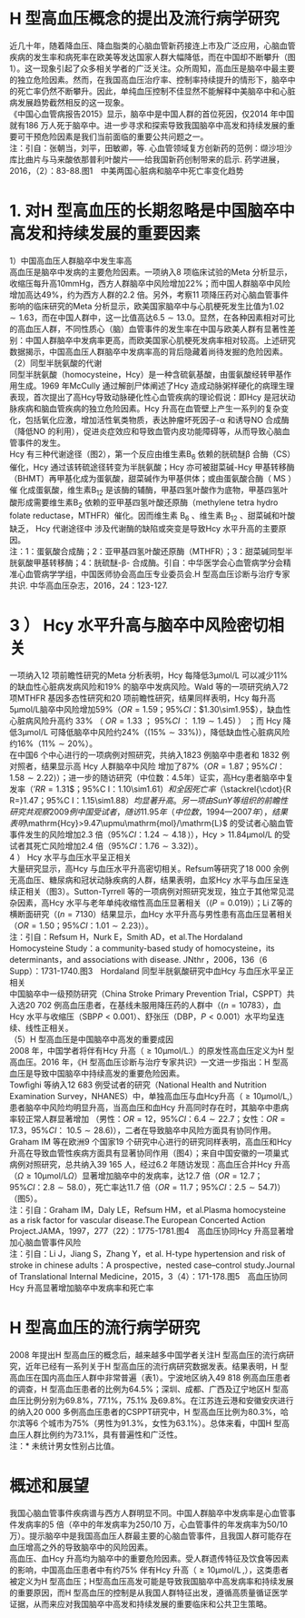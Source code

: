 # H 型高血压概念的提出及流行病学研究  
近几十年，随着降血压、降血脂类的心脑血管新药接连上市及广泛应用，心脑血管疾病的发生率和病死率在欧美等发达国家人群大幅降低，而在中国却不断攀升（图1）。这一现象引起了众多相关学者的广泛关注。众所周知，高血压是脑卒中最主要的独立危险因素。然而，在我国高血压治疗率、控制率持续提升的情形下，脑卒中的死亡率仍然不断攀升。因此，单纯血压控制不佳显然不能解释中美脑卒中和心脏病发展趋势截然相反的这一现象。  
《中国心血管病报告2015》显示，脑卒中是中国人群的首位死因，仅2014 年中国就有186 万人死于脑卒中。进一步寻求和探索导致我国脑卒中高发和持续发展的重要可干预危险因素是我们当前面临的重要公共问题之一。  
注：引自：张朝当，刘平，田敏卿，等. 心血管领域复方创新药的范例：缬沙坦沙库比曲片与马来酸依那普利叶酸片——给我国新药创制带来的启示. 药学进展，2016，（2）：83-88.图1　中美两国心脏病和脑卒中死亡率变化趋势  
# 1. 对H 型高血压的长期忽略是中国脑卒中高发和持续发展的重要因素  
1）中国高血压人群脑卒中发生率高  
高血压是脑卒中发病的主要危险因素。一项纳入8 项临床试验的Meta 分析显示，收缩压每升高$10\mathrm{mmHg}$，西方人群脑卒中风险增加$22\%$；而中国人群脑卒中风险增加高达$49\%$，约为西方人群的2.2 倍。另外，考察11 项降压药对心脑血管事件影响的临床研究的Meta 分析显示，欧美国家脑卒中与心肌梗死发生比值为$1.02\sim1.63$，而在中国人群中，这一比值高达$6.5\sim13.0$。显然，在各种因素相对可比的高血压人群，不同性质心（脑）血管事件的发生率在中国与欧美人群有显著性差别：中国人群脑卒中发病率更高，而欧美国家心肌梗死发病率相对较高。上述研究数据揭示，中国高血压人群脑卒中发病率高的背后隐藏着尚待发掘的危险因素。  
（2）同型半胱氨酸的代谢  
同型半胱氨酸（homocysteine，Hcy）是一种含硫氨基酸，由蛋氨酸经转甲基作用生成。1969 年McCully 通过解剖尸体阐述了Hcy 造成动脉粥样硬化的病理生理表现，首次提出了高Hcy导致动脉硬化性心血管疾病的理论假说：即Hcy 是冠状动脉疾病和脑血管疾病的独立危险因素。Hcy 升高在血管壁上产生一系列的复杂变化，包括氧化应激，增加活性氧类物质，表达肿瘤坏死因子-α 和诱导NO 合成酶（降低NO 的利用），促进炎症效应和导致血管内皮功能障碍等，从而导致心脑血管事件的发生。  
Hcy 有三种代谢途径（图2），第一个反应由维生素$\mathrm{B_{6}}$ 依赖的胱硫醚$\upbeta$ 合酶（CS）催化，Hcy 通过该转硫途径转变为半胱氨酸；Hcy 亦可被甜菜碱-Hcy 甲基转移酶（BHMT）再甲基化成为蛋氨酸，甜菜碱作为甲基供体；或由蛋氨酸合酶（ MS ）催 化成蛋氨酸，维生素$\mathrm{B}_{12}$ 是该酶的辅酶，甲基四氢叶酸作为底物，甲基四氢叶酸形成需要维生素$\mathrm{B}_{2}$ 依赖的亚甲基四氢叶酸还原酶（methylene tetra hydro folate reductase，MTHFR）催化。因而维生素 $\mathrm{B_{6}}$ 、维生素 $\mathrm{B}_{12}$ 、甜菜碱和叶酸缺乏， Hcy  代谢途径中 涉及代谢酶的缺陷或突变是导致Hcy 水平升高的主要原因。  
注：1：蛋氨酸合成酶；2：亚甲基四氢叶酸还原酶（MTHFR）；3：甜菜碱同型半胱氨酸甲基转移酶；4：胱硫醚-β- 合成酶。引自：中华医学会心血管病学分会精准心血管病学学组，中国医师协会高血压专业委员会.H 型高血压诊断与治疗专家共识. 中华高血压杂志，2016，24：123-127.  
# 3 ） Hcy  水平升高与脑卒中风险密切相关  
一项纳入12 项前瞻性研究的Meta 分析表明，Hcy 每降低$3\upmu\mathrm{mol}/\mathrm{L}$ 可以减少$11\%$ 的缺血性心脏病发病风险和$19\%$ 的脑卒中发病风险。Wald 等的一项研究纳入72 项MTHFR 基因多态性研究和20 项前瞻性研究，结果同样表明，Hcy 每升高$5\upmu\mathrm{mol}/\mathrm{L}$脑卒中风险增加$59\%$（$O R{=}1.59$；$95\%C I$：$1.30\sim1.95\$），缺血性心脏病风险升高约 $33\%$ （ $O R{=}1.33$ ； $95\%C I$ ： $1.19\sim1.45)$ ） ；而 Hcy 降低$3\upmu\mathrm{mol}/\mathrm{L}$ 可降低脑卒中风险约$24\%$（$(15\%\sim33\%)$），降低缺血性心脏病风险约$16\%$（$11\%\sim20\%$）。  
在中国6 个中心进行的一项病例对照研究，共纳入1823 例脑卒中患者和 1832  例对照者，结果显示高 Hcy  人群脑卒中风险 增加了$87\%$（$O R{=}1.87$；$95\%C I$：$1.58\sim2.22\rangle$）；进一步的随访研究（中位数：4.5年）证实，高Hcy患者脑卒中复发率（$\mathit{'R R}{=}1.31\$；$95\%C I$：$1.10\sim1.61$）和全因死亡率（$\stackrel{\cdot}{R R=}1.47$；$95\%C I$：$1.15\sim$1.88）均显著升高。另一项由Sun Y 等组织的前瞻性研究共观察2009 例中国受试者，随访11.95 年（中位数，1994—2007 年），结果表明$\mathrm{Hcy}>9.47\upmu\mathrm{mol}/\mathrm{L}$ 的受试者心脑血管事件发生的风险增加2.3 倍（$95\%C I$：$1.24\sim4.18\,\rangle$），$\mathrm{Hcy}>11.84\upmu\mathrm{mol}/\mathrm{L}$ 的受试者其死亡风险增加2.4 倍（$95\%C I$：$1.76\sim3.32)$）。  
4 ） Hcy  水平与血压水平呈正相关  
大量研究显示，高Hcy 与血压水平升高密切相关。Refsum等研究了18 000 余例无高血压、糖尿病和冠状动脉疾病的人群，结果表明，血浆Hcy 水平与血压呈连续正相关（图3）。Sutton-Tyrrell 等的一项病例对照研究发现，独立于其他常见混杂因素，高Hcy 水平与老年单纯收缩性高血压显著相关（$(P{=}0.019)$）；Li Z等的横断面研究（$(n{=}7130$）结果显示，血Hcy 水平升高与男性患有高血压显著相关（$\scriptstyle O R=1.50$；$95\%C I$：$1.01\sim2.23\rangle$）。  
注：引自：Refsum H，Nurk E，Smith AD，et al.The Hordaland Homocysteine Study：a community-based study  of homocysteine，its determinants，and associations with disease. J$\operatorname{Nthr}$，2006，136（$6\,\mathrm{Supp}$）：1731-1740.图3　Hordaland 同型半胱氨酸研究中血Hcy 与血压水平呈正相关  
中国脑卒中一级预防研究（China Stroke Primary Prevention Trial，CSPPT）共入选20 702 例高血压患者，在基线未服用降压药的人群中（$(n{=}10783$），血Hcy 水平与收缩压（SBP$P<0.001$）、舒张压（DBP，$P<0.001$）水平均呈连续、线性正相关。  
（5）H 型高血压是中国脑卒中高发的重要成因  
2008 年，中国学者将伴有Hcy 升高（$\geqslant10\upmu\mathrm{mol}/\mathrm{L}.$）的原发性高血压定义为H 型高血压。2016 年，《H 型高血压诊断与治疗专家共识》一文进一步指出：H 型高血压是导致中国脑卒中持续高发的重要危险因素。  
Towﬁghi 等纳入12 683 例受试者的研究（National Health and Nutrition Examination Survey，NHANES）中，单独高血压与血Hcy升高（$\geqslant10\upmu\mathrm{mol}/\mathrm{L},$）患者脑卒中风险均明显升高，当高血压和血Hcy 升高同时存在时，其脑卒中患病率较正常人群显著增加
（男性：$O R{=}12$，$95\%C I$：$6.4\sim22.7$；女性：$O R{=}17.3$，$95\%C I$：
$10.5\sim28.6)$），二者在导致脑卒中风险方面具有协同作用。Graham IM 等在欧洲9 个国家19 个研究中心进行的研究同样表明，高血压和Hcy 升高在导致血管性疾病方面具有显著协同作用（图4）；来自中国安徽的一项巢式病例对照研究，总共纳入39 165 人，经过6.2 年随访发现：高血压合并Hcy 升高（$\mathit{\Omega}\geq10\upmu\mathrm{mol}/\mathrm{L}\mathit{\Omega}$）显著增加脑卒中的发病率，达12.7 倍（$O R{=}12.7$；$95\%C I$：$2.8\sim58.0$），死亡率达11.7 倍（$O R{=}11.7$；$95\%C I$：$2.5\sim54.7)$）（图5）。  
注：引自：Graham IM，Daly LE，Refsum HM，et al.Plasma homocysteine as a risk factor for vascular  disease.The European Concerted Action Project.JAMA，1997，277（22）：1775-1781.图4　高血压协同Hcy 升高显著增加心脑血管事件风险  
注：引自：Li J，Jiang S，Zhang Y，et al. H-type hypertension and risk of stroke in chinese adults：A  prospective，nested case–control study.Journal of Translational Internal Medicine，2015，3（4）：171-178.图5　高血压协同Hcy 升高显著增加脑卒中发病率和死亡率  
# H 型高血压的流行病学研究  
2008 年提出H 型高血压的概念后，越来越多中国学者关注H 型高血压的流行病研究，近年已经有一系列关于H 型高血压的流行病研究数据发表。结果表明，H 型高血压在国内高血压人群中非常普遍（表1）。宁波地区纳入49 818 例高血压患者的调查，H 型高血压患者的比例为$64.5\%$；深圳、成都、广西及辽宁地区H 型高血压比例分别为$69.8\%$，$77.1\%$，$75.1\%$ 及$69.8\%$。在江苏连云港和安徽安庆进行的纳入20 000 多例高血压患者的CSPPT研究中，H 型高血压比例为$80.3\%$，哈尔滨等6 个城市为$75\%$（男性为$91.3\%$，女性为$63.1\%$）。总体来看，中国H 型高血压人群比例约为$73.1\%$，具有普遍性和广泛性。  
注：\* 未统计男女性别占比值。  
#  概述和展望  
我国心脑血管事件疾病谱与西方人群明显不同。中国人群脑卒中发病率是心血管事件发病率的5 倍（卒中的年发病率为250/10 万，心血管事件的年发病率为50/10 万）。提示脑卒中是我国高血压人群最主要的心脑血管事件，且我国人群可能存在血压增高之外的导致脑卒中的风险因素。  
高血压、血Hcy 升高均为脑卒中的重要危险因素。受人群遗传特征及饮食等因素的影响，中国高血压患者中有约$75\%$ 伴有Hcy 升高（$\geqslant10\upmu\mathrm{mol}/\mathrm{L}\,,$），这类患者被定义为H 型高血压；H型高血压高发可能是导致我国脑卒中高发病率和持续发展的重要原因，而H 型高血压的控制是从我国人群特征出发，遵循高质量循证医学证据，从而来应对我国脑卒中高发和持续发展的重要临床和公共卫生策略。  
